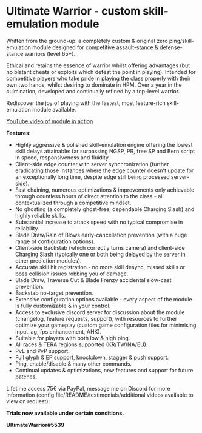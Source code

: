 # Ultimate Warrior - custom skill-emulation module
Written from the ground-up: a completely custom & original zero ping/skill-emulation module designed for competitive assault-stance & defense-stance warriors (level 65+).

Ethical and retains the essence of warrior whilst offering advantages (but no blatant cheats or exploits which defeat the point in playing). 
Intended for competitive players who take pride in playing the class properly with their own two hands, whilst desiring to dominate in HPM. 
Over a year in the culmination, developed and continually refined by a top-level warrior.

Rediscover the joy of playing with the fastest, most feature-rich skill-emulation module available. 

[YouTube video of module in action](https://youtu.be/c2EtAUxVRqg)

**Features:**
* Highly aggressive & polished skill-emulation engine offering the lowest skill delays attainable: far surpassing NGSP, PR, free SP and Bern script in speed, responsiveness and fluidity.
* Client-side edge counter with server synchronization (further eradicating those instances where the edge counter doesn't update for an exceptionally long time, despite edge still being processed server-side).
* Fast chaining, numerous optimizations & improvements only achievable through countless hours of direct attention to the class - all contextualized through a competitive mindset.
* No ghosting (a completely ghost-free, dependable Charging Slash) and highly reliable skills.
* Substantial increase to attack speed with no typical compromise in reliability.
* Blade Draw/Rain of Blows early-cancellation prevention (with a huge range of configuration options).
* Client-side Backstab (which correctly turns camera) and client-side Charging Slash (typically one or both being delayed by the server in other prediction modules).
* Accurate skill hit registration - no more skill desync, missed skills or boss collision issues robbing you of damage.
* Blade Draw, Traverse Cut & Blade Frenzy accidental slow-cast prevention.
* Backstab no-target prevention.
* Extensive configuration options available - every aspect of the module is fully customizable & in your control.
* Access to exclusive discord server for discussion about the module (changelog, feature requests, support), with resources to further optimize your gameplay (custom game configuration files for minimising input lag, fps enhancement, AHK).
* Suitable for players with both low & high ping.
* All races & TERA regions supported (KR/TW/NA/EU).
* PvE and PvP support.
* Full glyph & EP support, knockdown, stagger & push support.
* Ping, enable/disable & many other commands.
* Continual updates & optimizations, new features and support for future patches.

Lifetime access 75€ via PayPal, message me on Discord for more information (config file/README/testimonials/additional videos available to view on request):

**Trials now available under certain conditions.**

**UltimateWarrior#5539**
